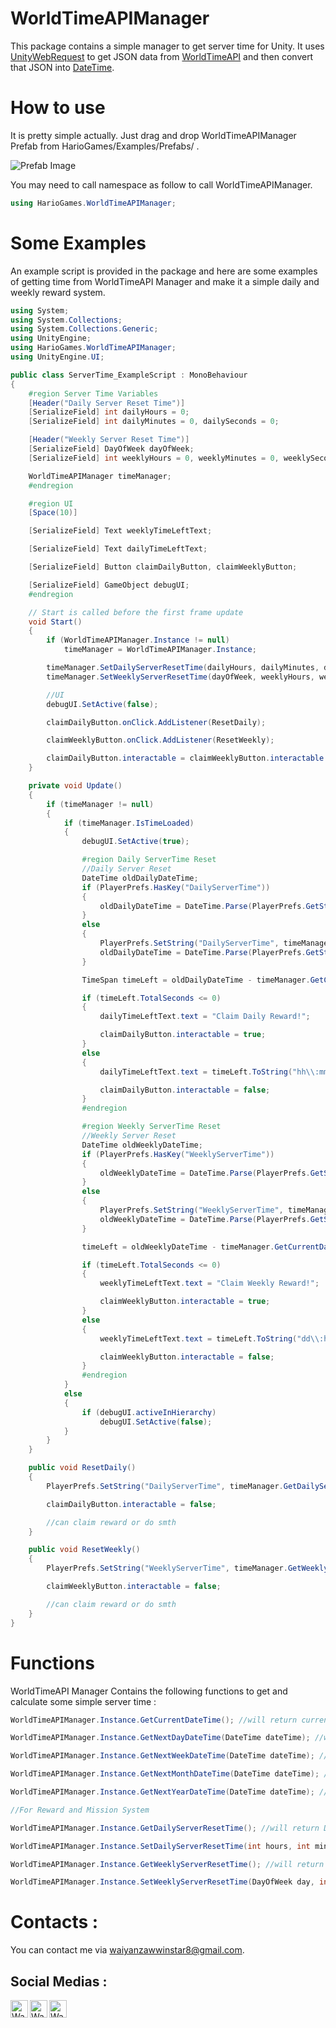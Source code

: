 # WorldTimeAPIManager

This package contains a simple manager to get server time for Unity. It uses [UnityWebRequest](https://docs.unity3d.com/ScriptReference/Networking.UnityWebRequest.html) to get JSON data from [WorldTimeAPI](http://worldtimeapi.org/) and then convert that JSON into [DateTime](https://docs.microsoft.com/en-us/dotnet/api/system.datetime).

# How to use

It is pretty simple actually. 
Just drag and drop WorldTimeAPIManager Prefab from HarioGames/Examples/Prefabs/ .

![Prefab Image](https://i.imgur.com/xWMjFQ4.png)

You may need to call namespace as follow to call WorldTimeAPIManager.
```c#
using HarioGames.WorldTimeAPIManager; 
```

# Some Examples

An example script is provided in the package and here are some examples of getting time from WorldTimeAPI Manager and make it a simple daily and weekly reward system.

```c#
using System;
using System.Collections;
using System.Collections.Generic;
using UnityEngine;
using HarioGames.WorldTimeAPIManager;
using UnityEngine.UI;

public class ServerTime_ExampleScript : MonoBehaviour
{
    #region Server Time Variables
    [Header("Daily Server Reset Time")]
    [SerializeField] int dailyHours = 0;
    [SerializeField] int dailyMinutes = 0, dailySeconds = 0;

    [Header("Weekly Server Reset Time")]
    [SerializeField] DayOfWeek dayOfWeek;
    [SerializeField] int weeklyHours = 0, weeklyMinutes = 0, weeklySeconds = 0;

    WorldTimeAPIManager timeManager;
    #endregion

    #region UI
    [Space(10)]

    [SerializeField] Text weeklyTimeLeftText;

    [SerializeField] Text dailyTimeLeftText;

    [SerializeField] Button claimDailyButton, claimWeeklyButton;

    [SerializeField] GameObject debugUI;
    #endregion

    // Start is called before the first frame update
    void Start()
    {
        if (WorldTimeAPIManager.Instance != null)
            timeManager = WorldTimeAPIManager.Instance;

        timeManager.SetDailyServerResetTime(dailyHours, dailyMinutes, dailySeconds);
        timeManager.SetWeeklyServerResetTime(dayOfWeek, weeklyHours, weeklyMinutes, weeklySeconds);

        //UI
        debugUI.SetActive(false);

        claimDailyButton.onClick.AddListener(ResetDaily);

        claimWeeklyButton.onClick.AddListener(ResetWeekly);

        claimDailyButton.interactable = claimWeeklyButton.interactable = false;
    }

    private void Update()
    {
        if (timeManager != null)
        {
            if (timeManager.IsTimeLoaded)
            {
                debugUI.SetActive(true);

                #region Daily ServerTime Reset
                //Daily Server Reset
                DateTime oldDailyDateTime;
                if (PlayerPrefs.HasKey("DailyServerTime"))
                {
                    oldDailyDateTime = DateTime.Parse(PlayerPrefs.GetString("DailyServerTime"));
                }
                else
                {
                    PlayerPrefs.SetString("DailyServerTime", timeManager.GetDailyServerResetTime().ToString());
                    oldDailyDateTime = DateTime.Parse(PlayerPrefs.GetString("DailyServerTime"));
                }

                TimeSpan timeLeft = oldDailyDateTime - timeManager.GetCurrentDateTime();

                if (timeLeft.TotalSeconds <= 0)
                {
                    dailyTimeLeftText.text = "Claim Daily Reward!";

                    claimDailyButton.interactable = true;
                }
                else
                {
                    dailyTimeLeftText.text = timeLeft.ToString("hh\\:mm\\:ss");

                    claimDailyButton.interactable = false;
                }
                #endregion

                #region Weekly ServerTime Reset
                //Weekly Server Reset
                DateTime oldWeeklyDateTime;
                if (PlayerPrefs.HasKey("WeeklyServerTime"))
                {
                    oldWeeklyDateTime = DateTime.Parse(PlayerPrefs.GetString("WeeklyServerTime"));
                }
                else
                {
                    PlayerPrefs.SetString("WeeklyServerTime", timeManager.GetWeeklyServerResetTime().ToString());
                    oldWeeklyDateTime = DateTime.Parse(PlayerPrefs.GetString("WeeklyServerTime"));
                }

                timeLeft = oldWeeklyDateTime - timeManager.GetCurrentDateTime();

                if (timeLeft.TotalSeconds <= 0)
                {
                    weeklyTimeLeftText.text = "Claim Weekly Reward!";

                    claimWeeklyButton.interactable = true;
                }
                else
                {
                    weeklyTimeLeftText.text = timeLeft.ToString("dd\\:hh\\:mm\\:ss");

                    claimWeeklyButton.interactable = false;
                }
                #endregion
            }
            else
            {
                if (debugUI.activeInHierarchy)
                    debugUI.SetActive(false);
            }
        }
    }

    public void ResetDaily()
    {
        PlayerPrefs.SetString("DailyServerTime", timeManager.GetDailyServerResetTime().ToString());

        claimDailyButton.interactable = false;

        //can claim reward or do smth
    }

    public void ResetWeekly()
    {
        PlayerPrefs.SetString("WeeklyServerTime", timeManager.GetWeeklyServerResetTime().ToString());

        claimWeeklyButton.interactable = false;

        //can claim reward or do smth
    }
}
```

# Functions

WorldTimeAPI Manager Contains the following functions to get and calculate some simple server time :

```c# 
WorldTimeAPIManager.Instance.GetCurrentDateTime(); //will return current DateTime from server

WorldTimeAPIManager.Instance.GetNextDayDateTime(DateTime dateTime); //will return DateTime of the next day of current server time

WorldTimeAPIManager.Instance.GetNextWeekDateTime(DateTime dateTime); //will return DateTime of the next week of current server time

WorldTimeAPIManager.Instance.GetNextMonthDateTime(DateTime dateTime); // will return DateTime of the next month of current server time

WorldTimeAPIManager.Instance.GetNextYearDateTime(DateTime dateTime); //will return DateTime of the next year of current server time

//For Reward and Mission System

WorldTimeAPIManager.Instance.GetDailyServerResetTime(); //will return Daily Server Reset Time

WorldTimeAPIManager.Instance.SetDailyServerResetTime(int hours, int minutes, int seconds); //will set Daily Server Reset Time

WorldTimeAPIManager.Instance.GetWeeklyServerResetTime(); //will return Weekly Server Reset Time

WorldTimeAPIManager.Instance.SetWeeklyServerResetTime(DayOfWeek day, int hours, int minutes, int seconds); // will set Weekly Server Reset Time
```




# Contacts : 

You can contact me via waiyanzawwinstar8@gmail.com.

## Social Medias :

[<img align="left" alt="Wai Yan Zaw Win | Facebook" width="28px" src="https://img.icons8.com/ios-glyphs/30/1778f2/facebook-new.png" />][facebook]
[<img align="left" alt="Wai Yan Zaw Win | Instagram" width="28px" src="https://img.icons8.com/material-outlined/24/aaaaaa/instagram-new--v1.png" />][instagram]
[<img align="left" alt="Wai Yan Zaw Win | LinkedIn" width="28px" src="https://img.icons8.com/fluent-systems-filled/50/0077b5/linkedin.png" />][linkedin]

<br />

[facebook]: https://www.facebook.com/WaiYanZawWin.Leo/
[instagram]: https://www.instagram.com/waiyanzawwin0_0/
[linkedin]: https://www.linkedin.com/in/wai-yan-zaw-win/
